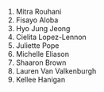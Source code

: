 1. Mitra Rouhani
2. Fisayo Aloba
3. Hyo Jung Jeong
4. Cielita Lopez-Lennon
5. Juliette Pope
6. Michelle Eliason
7. Shaaron Brown
8. Lauren Van Valkenburgh
9. Kellee Hanigan
